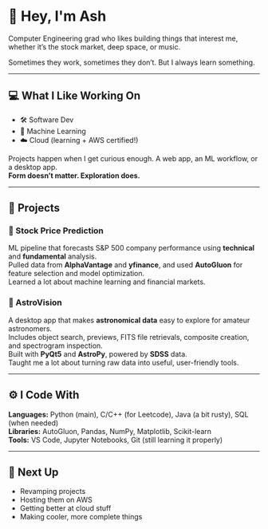 # 👋 Hey, I'm Ash

Computer Engineering grad who likes building things that interest me, whether it’s the stock market, deep space, or music.

Sometimes they work, sometimes they don’t. But I always learn something.

---

## 💻 What I Like Working On

- 🛠️ Software Dev  
- 🧠 Machine Learning  
- ☁️ Cloud (learning + AWS certified!)

Projects happen when I get curious enough. A web app, an ML workflow, or a desktop app.  
**Form doesn’t matter. Exploration does.**

---

## 🧪 Projects

### 🎯 Stock Price Prediction  
ML pipeline that forecasts S&P 500 company performance using **technical** and **fundamental** analysis.  
Pulled data from **AlphaVantage** and **yfinance**, and used **AutoGluon** for feature selection and model optimization.  
Learned a lot about machine learning and financial markets.

### 🌌 AstroVision  
A desktop app that makes **astronomical data** easy to explore for amateur astronomers.  
Includes object search, previews, FITS file retrievals, composite creation, and spectrogram inspection.  
Built with **PyQt5** and **AstroPy**, powered by **SDSS** data.  
Taught me a lot about turning raw data into useful, user-friendly tools.

---

## ⚙️ I Code With

**Languages:** Python (main), C/C++ (for Leetcode), Java (a bit rusty), SQL (when needed)  
**Libraries:** AutoGluon, Pandas, NumPy, Matplotlib, Scikit-learn  
**Tools:** VS Code, Jupyter Notebooks, Git (still learning it properly)

---

## 🚀 Next Up

- Revamping projects  
- Hosting them on AWS  
- Getting better at cloud stuff  
- Making cooler, more complete things
